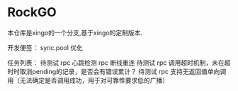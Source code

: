 # RockGO
本仓库是xingo的一个分支,基于xingo的定制版本.

开发便签：
    sync.pool 优化

任务列表：
    待测试 rpc 心跳检测
    rpc 断线重连
    待测试 rpc 调用超时机制，未在超时时取消pending的记录，是否会有错误累计？
    待测试 rpc 支持无返回值单向调用（无法确定是否调用成功，用于对可靠性要求低的广播）